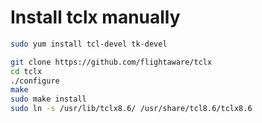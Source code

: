 # Install tclx manually

```bash
sudo yum install tcl-devel tk-devel

git clone https://github.com/flightaware/tclx
cd tclx
./configure
make
sudo make install
sudo ln -s /usr/lib/tclx8.6/ /usr/share/tcl8.6/tclx8.6
```
